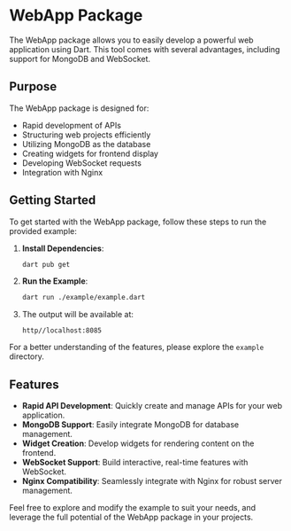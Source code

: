 # WebApp Package

The WebApp package allows you to easily develop a powerful web application using Dart. This tool comes with several advantages, including support for MongoDB and WebSocket.

## Purpose

The WebApp package is designed for:

- Rapid development of APIs
- Structuring web projects efficiently
- Utilizing MongoDB as the database
- Creating widgets for frontend display
- Developing WebSocket requests
- Integration with Nginx

## Getting Started

To get started with the WebApp package, follow these steps to run the provided example:

1. **Install Dependencies**:
   ```sh
   dart pub get
   ```

2. **Run the Example**:
   ```sh
   dart run ./example/example.dart
   ```

3. The output will be available at:
   ```
   http//localhost:8085
   ```

For a better understanding of the features, please explore the `example` directory.

## Features

- **Rapid API Development**: Quickly create and manage APIs for your web application.
- **MongoDB Support**: Easily integrate MongoDB for database management.
- **Widget Creation**: Develop widgets for rendering content on the frontend.
- **WebSocket Support**: Build interactive, real-time features with WebSocket.
- **Nginx Compatibility**: Seamlessly integrate with Nginx for robust server management.

Feel free to explore and modify the example to suit your needs, and leverage the full potential of the WebApp package in your projects.